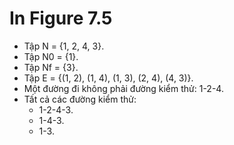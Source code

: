 # In Figure 7.5

* Tập N = {1, 2, 4, 3}.
* Tập N0 = {1}.
* Tập Nf = {3}.
* Tập E = {(1, 2), (1, 4), (1, 3), (2, 4), (4, 3)}.
* Một đường đi không phải đường kiểm thử: 1-2-4.
* Tất cả các đường kiểm thử:
	* 1-2-4-3.
	* 1-4-3.
	* 1-3.